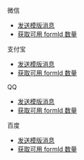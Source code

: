 微信
* [发送模版消息](./wechat/template-message.md)
* [获取可用 formId 数量](./wechat/template-message-ticket.md)

支付宝
* [发送模版消息](./alipay/template-message.md)
* [获取可用 formId 数量](./alipay/template-message-ticket.md)

QQ
* [发送模版消息](./qq/template-message.md)
* [获取可用 formId 数量](./qq/template-message-ticket.md)

百度
* [发送模版消息](./baidu/template-message.md)
* [获取可用 formId 数量](./baidu/template-message-ticket.md)
